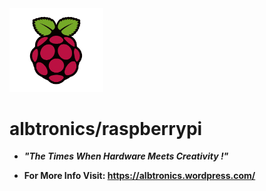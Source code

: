 <img src="Images/raspberry%20pi%20logo.png" width="150">

# albtronics/raspberrypi

- ***"The Times When Hardware Meets Creativity !"***

- **For More Info Visit: https://albtronics.wordpress.com/**

